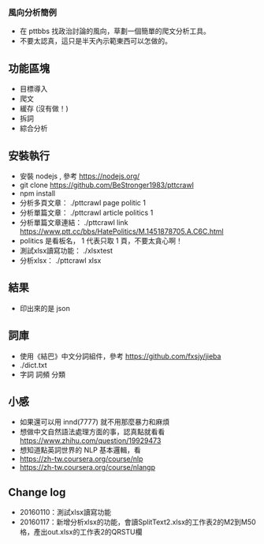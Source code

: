 ### 風向分析簡例

 - 在 pttbbs 找政治討論的風向，草劃一個簡單的爬文分析工具。
 - 不要太認真，這只是半天內示範東西可以怎做的。

## 功能區塊

 - 目標導入
 - 爬文
 - 緩存 (沒有做！)
 - 拆詞
 - 綜合分析

## 安裝執行

 - 安裝 nodejs , 參考 https://nodejs.org/
 - git clone https://github.com/BeStronger1983/pttcrawl
 - npm install
 - 分析多頁文章： ./pttcrawl page politic 1
 - 分析單篇文章： ./pttcrawl article politics 1 
 - 分析單篇文章連結： ./pttcrawl link https://www.ptt.cc/bbs/HatePolitics/M.1451878705.A.C6C.html
 - politics 是看板名， 1 代表只取 1 頁，不要太貪心啊！
 - 測試xlsx讀寫功能： ./xlsxtest
 - 分析xlsx： ./pttcrawl xlsx

## 結果
 - 印出來的是 json 

## 詞庫

 - 使用《結巴》中文分詞組件，參考 https://github.com/fxsjy/jieba
 - ./dict.txt 
 - 字詞 詞頻 分類

## 小感

 - 如果還可以用 innd(7777) 就不用那麼暴力和麻煩
 - 想做中文自然語法處理方面的事，認真點就看看 https://www.zhihu.com/question/19929473
 - 想知道點英詞世界的 NLP 基本邏輯，看 
 - https://zh-tw.coursera.org/course/nlp
 - https://zh-tw.coursera.org/course/nlangp

## Change log
 - 20160110：測試xlsx讀寫功能
 - 20160117：新增分析xlsx的功能，會讀SplitText2.xlsx的工作表2的M2到M50格，產出out.xlsx的工作表2的QRSTU欄